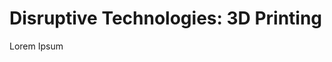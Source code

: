 <html>
  <body>
<h1>Disruptive Technologies: 3D Printing</h1>    
    <p>Lorem Ipsum</p>  
</body>
  
</html>
